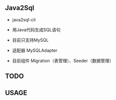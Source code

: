 ## Java2Sql
- java2sql-cli
- 用Java代码生成SQL语句
- 目前只支持MySQL

- 适配器 MySQLAdapter
- 目前组件 Migration（表管理）、Seeder（数据管理）

## TODO

## USAGE